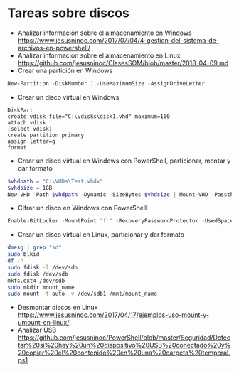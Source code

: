 # Tareas sobre discos
- Analizar información sobre el almacenamiento en Windows
https://www.jesusninoc.com/2017/07/04/4-gestion-del-sistema-de-archivos-en-powershell/
- Analizar información sobre el almacenamiento en Linux
https://github.com/jesusninoc/ClasesSOM/blob/master/2018-04-09.md
- Crear una partición en Windows
```PowerShell
New-Partition -DiskNumber 1 -UseMaximumSize -AssignDriveLetter
```
- Crear un disco virtual en Windows
```MS-DOS
DiskPart
create vdisk file="C:\vdisks\disk1.vhd" maximum=160 
attach vdisk
(select vdisk)
create partition primary 
assign letter=g 
format
```
- Crear un disco virtual en Windows con PowerShell, particionar, montar y dar formato
```PowerShell
$vhdpath = "C:\VHDs\Test.vhdx"
$vhdsize = 1GB
New-VHD -Path $vhdpath -Dynamic -SizeBytes $vhdsize | Mount-VHD -Passthru |Initialize-Disk -Passthru | New-Partition -AssignDriveLetter -UseMaximumSize |Format-Volume -FileSystem NTFS -Confirm:$false -Force
```
- Cifrar un disco en Windows con PowerShell
```PowerShell
Enable-BitLocker -MountPoint "f:" -RecoveryPasswordProtector -UsedSpaceOnly -Verbose
```
- Crear un disco virtual en Linux, particionar y dar formato
```Bash
dmesg | grep "sd"
sudo blkid
df -h
sudo fdisk -l /dev/sdb
sudo fdisk /dev/sdb
mkfs.ext4 /dev/sdb
sudo mkdir mount_name
sudo mount -t auto -v /dev/sdb1 /mnt/mount_name
```
- Desmontar discos en Linux
https://www.jesusninoc.com/2017/04/17/ejemplos-uso-mount-y-umount-en-linux/
- Analizar USB
https://github.com/jesusninoc/PowerShell/blob/master/Seguridad/Detectar%20si%20hay%20un%20dispositivo%20USB%20conectado%20y%20copiar%20el%20contenido%20en%20una%20carpeta%20temporal.ps1
